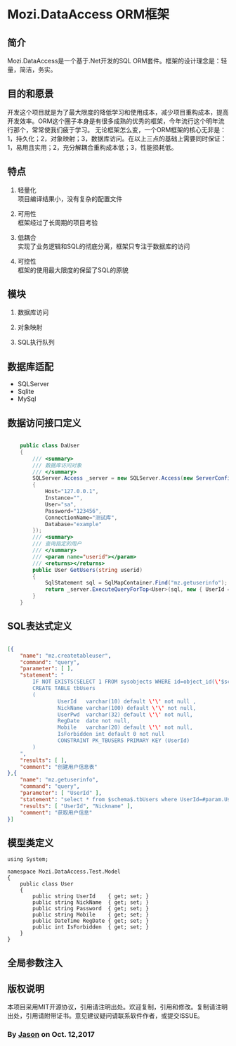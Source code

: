 ﻿# Mozi.DataAccess ORM框架

## 简介

Mozi.DataAccess是一个基于.Net开发的SQL ORM套件。框架的设计理念是：轻量，简洁，务实。

## 目的和愿景

开发这个项目就是为了最大限度的降低学习和使用成本，减少项目重构成本，提高开发效率。ORM这个圈子本身是有很多成熟的优秀的框架，今年流行这个明年流行那个，常常使我们疲于学习。
无论框架怎么变，一个ORM框架的核心无非是：1，持久化；2，对象映射；3，数据库访问。在以上三点的基础上需要同时保证：1，易用且实用；2，充分解耦合重构成本低；3，性能损耗低。

## 特点

1. 轻量化  
	项目编译结果小，没有复杂的配置文件

2. 可用性  
	框架经过了长周期的项目考验

3. 低耦合  
	实现了业务逻辑和SQL的彻底分离，框架只专注于数据库的访问

4. 可控性  
	框架的使用最大限度的保留了SQL的原貌

## 模块

1. 数据库访问

2. 对象映射

3. SQL执行队列


## 数据库适配

- SQLServer
- Sqlite
- MySql


## 数据访问接口定义

~~~csharp

    public class DaUser
    {
        /// <summary>
        /// 数据库访问对象
        /// </summary>
        SQLServer.Access _server = new SQLServer.Access(new ServerConfig()
        {
            Host="127.0.0.1",
            Instance="",
            User="sa",
            Password="123456",
            ConnectionName="测试库",
            Database="example"
        });
        /// <summary>
        /// 查询指定的用户
        /// </summary>
        /// <param name="userid"></param>
        /// <returns></returns>
        public User GetUsers(string userid)
        {
            SqlStatement sql = SqlMapContainer.Find("mz.getuserinfo");
            return _server.ExecuteQueryForTop<User>(sql, new { UserId = userid });
        }
    }	

~~~
## SQL表达式定义
~~~json

[{
	"name": "mz.createtableuser",
	"command": "query",
	"parameter": [ ],
	"statement": "
		IF NOT EXISTS(SELECT 1 FROM sysobjects WHERE id=object_id(\'$schema$.tbUsers\') AND TYPE =\'U\'))
		CREATE TABLE tbUsers
		(
				UserId   varchar(10) default \'\' not null ,
				NickName varchar(100) default \'\' not null,
				UserPwd  varchar(32) default \'\' not null,
				RegDate  date not null,
				Mobile   varchar(20) default \'\' not null,
				IsForbidden int default 0 not null
				CONSTRAINT PK_TBUSERS PRIMARY KEY (UserId)
		)
	",
	"results": [ ],
	"comment": "创建用户信息表"
},{
	"name": "mz.getuserinfo",
	"command": "query",
	"parameter": [ "UserId" ],
	"statement": "select * from $schema$.tbUsers where UserId=#param.UserId# ",
	"results": [ "UserId", "Nickname" ],
	"comment": "获取用户信息"
}]   

~~~
## 模型类定义
~~~
using System;

namespace Mozi.DataAccess.Test.Model
{
	public class User
    {
        public string UserId    { get; set; }
        public string NickName  { get; set; }
        public string Password  { get; set; }
        public string Mobile    { get; set; }
        public DateTime RegDate { get; set; }
        public int IsForbidden  { get; set; }
    }
}

~~~
## 全局参数注入

## 版权说明

本项目采用MIT开源协议，引用请注明出处。欢迎复制，引用和修改。复制请注明出处，引用请附带证书。意见建议疑问请联系软件作者，或提交ISSUE。

### By [Jason][1] on Oct. 12,2017 

[1]:mailto:brotherqian@163.com

